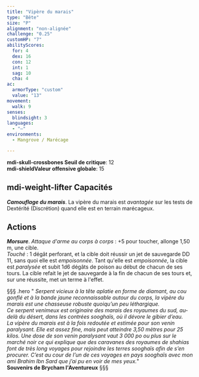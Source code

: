 ```yaml
---
title: "Vipère du marais"
type: "Bête"
size: "P"
alignment: "non-alignée"
challenge: "0.25"
customHP: "7"
abilityScores:
  for: 4
  dex: 16
  con: 12
  int: 1
  sag: 10
  cha: 4
ac:
  armorType: "custom"
  value: "13"
movement:
  walk: 9
senses:
  blindsight: 3
languages:
  - "—"
environments:
  - Mangrove / Marécage

---
```

**<v-icon>mdi-skull-crossbones</v-icon> Seuil de critique**: 12          
**<v-icon>mdi-shield</v-icon>Valeur offensive globale**: 15        
## <v-icon>mdi-weight-lifter</v-icon> Capacités
_**Camouflage du marais**_. La vipère du marais est _avantagée_ sur les tests de Dextérité (Discrétion) quand elle est en terrain marécageux.

## Actions
_**Morsure**_. _Attaque d'arme au corps à corps_ : +5 pour toucher, allonge 1,50 m, une cible.  
_Touché_ : 1 dégât perforant, et la cible doit réussir un jet de sauvegarde DD 11, sans quoi elle est _empoisonnée_. Tant qu'elle est _empoisonnée_, la cible est _paralysée_ et subit 1d6 dégâts de poison au début de chacun de ses tours. La cible refait le jet de sauvegarde à la fin de chacun de ses tours et, sur une réussite, met un terme à l'effet.

§§§ .hero
" *Serpent vicieux à la tête aplatie en forme de diamant, au cou gonflé et à la bande jaune reconnaissable autour du corps, la vipère du marais est une chasseuse robuste quoiqu’un peu léthargique.*  
*Ce serpent venimeux est originaire des marais des royaumes du sud, au-delà du désert, dans les contrées sooghaïs, où il dévore le gibier d’eau.*  
*La vipère du marais est à la fois redoutée et estimée pour son venin paralysant. Elle est assez fine, mais peut atteindre 3,50 mètres pour 25 kilos. Une dose de son venin paralysant vaut 3 000 po ou plus sur le marché noir ce qui explique que des caravanes des royaumes de shahias font de très long voyages pour rejoindre les terres sooghaïs afin de s’en procurer. C’est au cour de l’un de ces voyages en pays sooghaïs avec mon ami Brahim Ibn Sard que j’ai pu en voir de mes yeux.*"     
**Souvenirs de Brycham l'Aventureux**
§§§
